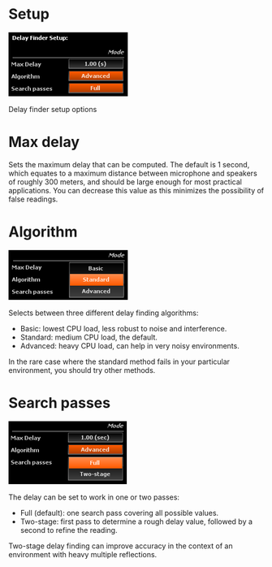 # Setup
![](../../include/SetupDelayFinder.png)

Delay finder setup options

# Max delay

Sets the maximum delay that can be computed. The default is 1 second, which equates to a maximum
distance between microphone and speakers of roughly 300 meters, and should be large enough for most
practical applications. You can decrease this value as this minimizes the possibility of false
readings.

# Algorithm
![](../../include/Algorithm.png)

Selects between three different delay finding algorithms:

* Basic: lowest CPU load, less robust to noise and interference.
* Standard: medium CPU load, the default.
* Advanced: heavy CPU load, can help in very noisy environments.

In the rare case where the standard method fails in your particular environment, you should try
other methods.

# Search passes
![](../../include/Search_Passes.png)

The delay can be set to work in one or two passes:

* Full (default): one search pass covering all possible values.
* Two-stage: first pass to determine a rough delay value, followed by a second to refine the
reading.

Two-stage delay finding can improve accuracy in the context of an environment with heavy multiple
reflections.
